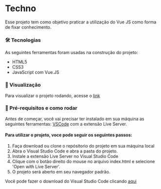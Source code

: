 # Techno
Esse projeto tem como objetivo praticar a utilização do Vue JS como forma de fixar conhecimento.

### 🛠 Tecnologias

As seguintes ferramentas foram usadas na construção do projeto:

- HTML5
- CSS3
- JavaScript com Vue.JS

### 🚀 Visualização

Para visualizar o projeto rodando, acesse o [link](https://marcoscruzz.github.io/techno/)

### 🎲 Pré-requisitos e como rodar

Antes de começar, você vai precisar ter instalado em sua máquina as seguintes ferramentas:
[VSCode](https://code.visualstudio.com/) com a extensão Live Server.

#### Para utilizar o projeto, voce pode seguir os seguintes passos:
1. Faça download ou clone o repósitorio do projeto em sua máquina local
2. Abra o Visual Studio Code e abra a pasta do projeto.
3. Instale a extensão Live Server no Visual Studio Code
4. Clique com o botão direito do mouse no arquivo index.html e selecione 'Open with Live Server'.
5. O projeto será aberto em seu navegador padrão.

Você pode fazer o download do Visual Studio Code clicando [aqui](https://code.visualstudio.com/)  
